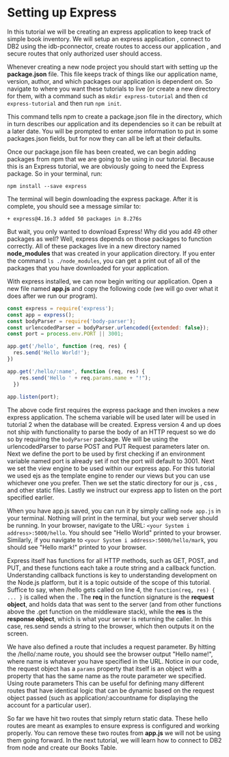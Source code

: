 # Setting up Express

In this tutorial we will be creating an express application to keep track of simple book inventory. We will setup an express application , connect to DB2 using the idb-pconnector, create routes to access our application , and secure routes that only authorized user should access.

Whenever creating a new node project you should start with setting up the **package.json** file. This file keeps track of things like our application name, version, author, and which packages our application is dependent on. So navigate to where you want these tutorials to live \(or create a new directory for them, with a command such as `mkdir express-tutorial` and then `cd express-tutorial` and then run `npm init`.

This command tells npm to create a package.json file in the directory, which in turn describes our application and its dependencies so it can be rebuilt at a later date. You will be prompted to enter some information to put in some packages.json fields, but for now they can all be left at their defaults.

Once our package.json file has been created, we can begin adding packages from npm that we are going to be using in our tutorial. Because this is an Express tutorial, we are obviously going to need the Express package. So in your terminal, run:

`npm install --save express`

The terminal will begin downloading the express package. After it is complete, you should see a message similar to:

`+ express@4.16.3
added 50 packages in 8.276s`

But wait, you only wanted to download Express! Why did you add 49 other packages as well? Well, express depends on those packages to function correctly. All of these packages live in a new directory named **node\_modules** that was created in your application directory. If you enter the command `ls ./node_modules`, you can get a print out of all of the packages that you have downloaded for your application.

With express installed, we can now begin writing our application. Open a new file named **app.js** and copy the following code \(we will go over what it does after we run our program\).

```javascript
const express = require('express');
const app = express();
const bodyParser = require('body-parser');
const urlencodedParser = bodyParser.urlencoded({extended: false});
const port = process.env.PORT || 3001;

app.get('/hello', function (req, res) {
  res.send('Hello World!');
})

app.get('/hello/:name', function (req, res) {
    res.send('Hello ' + req.params.name + "!");
  })
 
app.listen(port);
```

The above code first requires the express package and then invokes a new express application. The schema variable will be used later will be used in tutorial 2 when the database will be created. Express version 4 and up does not ship with functionality to parse the body of an HTTP request so we do so by requiring the `bodyParser` package. We will be using the urlencodedParser to parse POST and PUT Request parameters later on. Next we define the port to be used by first checking if an environment variable named port is already set if not the port will default to 3001. Next we set the view engine to be used within our express app. For this tutorial we used ejs as the template engine to render our views but you can use whichever one you prefer. Then we set the static directory for our js , css , and other static files. Lastly we instruct our express app to listen on the port specified earlier.

When you have app.js saved, you can run it by simply calling `node app.js` in your terminal. Nothing will print in the terminal, but your web server should be running. In your browser, navigate to the URL: `<your System i address>:5000/hello`.  You should see "Hello World" printed to your browser. Similarly, if you navigate to `<your System i address>:5000/hello/mark`, you should see "Hello mark!" printed to your browser. 

Express itself has functions for all HTTP methods, such as GET, POST, and PUT, and these functions each take a route string and a callback function. Understanding callback functions is key to understanding development on the Node.js platform, but it is a topic outside of the scope of this tutorial. Suffice to say, when /hello gets called on line 4, the `function(req, res) { ... }` is called when the . The **req** in the function signature is the **request object**, and holds data that was sent to the server \(and from other functions above the .get function on the middleware stack\), while the **res** is the **response object**, which is what your server is returning the caller. In this case, res.send sends a string to the browser, which then outputs it on the screen.

We have also defined a route that includes a request parameter. By hitting the  /hello/:name route, you should see the browser output "Hello name!", where name is whatever you have specified in the URL. Notice in our code, the request object has a `params` property that itself is an object with a property that has the same name as the route parameter we specified. Using route parameters This can be useful for defining many different routes that have identical logic that can be dynamic based on the request object passed \(such as application/:accountname for displaying the account for a particular user\).

So far we have hit two routes that simply return static data. These hello routes are meant as examples to ensure express is configured and working properly. You can remove these two routes from **app.js** we will not be using them going forward. In the next tutorial, we will learn how to connect to DB2 from node and create our Books Table.